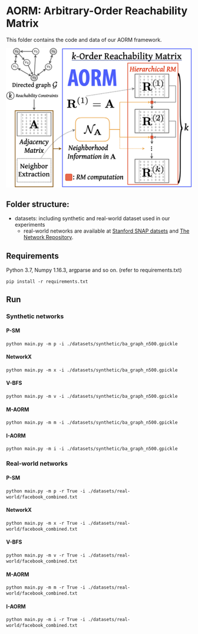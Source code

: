 # AORM: Arbitrary-Order Reachability Matrix

This folder contains the code and data of our AORM framework.

![](./images/aorm-architecture.png)

## Folder structure:

* datasets: including synthetic and real-world dataset used in our experiments
	* real-world networks are available at [Stanford SNAP datsets](http://snap.stanford.edu/data/index.html) and [The Network Repository](http://networkrepository.com/).

## Requirements

Python 3.7, Numpy 1.16.3, argparse and so on. (refer to requirements.txt)

```
pip install -r requirements.txt
```

## Run

### Synthetic networks
#### P-SM
```
python main.py -m p -i ./datasets/synthetic/ba_graph_n500.gpickle
```
#### NetworkX
```
python main.py -m x -i ./datasets/synthetic/ba_graph_n500.gpickle
```
#### V-BFS
```
python main.py -m v -i ./datasets/synthetic/ba_graph_n500.gpickle
```
#### M-AORM
```
python main.py -m m -i ./datasets/synthetic/ba_graph_n500.gpickle
```
#### I-AORM
```
python main.py -m i -i ./datasets/synthetic/ba_graph_n500.gpickle
```

### Real-world networks

#### P-SM
```
python main.py -m p -r True -i ./datasets/real-world/facebook_combined.txt
```
#### NetworkX
```
python main.py -m x -r True -i ./datasets/real-world/facebook_combined.txt
```
#### V-BFS
```
python main.py -m v -r True -i ./datasets/real-world/facebook_combined.txt
```
#### M-AORM
```
python main.py -m m -r True -i ./datasets/real-world/facebook_combined.txt
```
#### I-AORM
```
python main.py -m i -r True -i ./datasets/real-world/facebook_combined.txt
```
